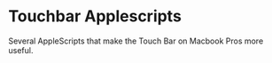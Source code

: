 # Touchbar Applescripts
Several AppleScripts that make the Touch Bar on Macbook Pros more useful.


